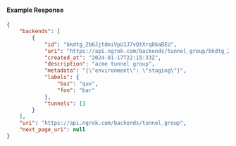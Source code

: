 <!-- Code generated for API Clients. DO NOT EDIT. -->

#### Example Response

```json
{
	"backends": [
		{
			"id": "bkdtg_2b6JjtdmiVpU1J7vQtXrq86aBEU",
			"uri": "https://api.ngrok.com/backends/tunnel_group/bkdtg_2b6JjtdmiVpU1J7vQtXrq86aBEU",
			"created_at": "2024-01-17T22:15:33Z",
			"description": "acme tunnel group",
			"metadata": "{\"environment\": \"staging\"}",
			"labels": {
				"baz": "qux",
				"foo": "bar"
			},
			"tunnels": []
		}
	],
	"uri": "https://api.ngrok.com/backends/tunnel_group",
	"next_page_uri": null
}
```
